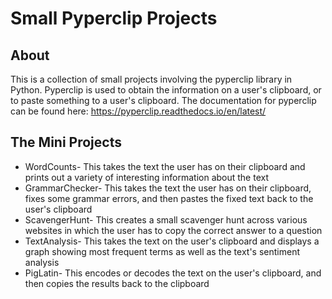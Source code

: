 # Small Pyperclip Projects
## About
This is a collection of small projects involving the pyperclip library in Python. Pyperclip is used to obtain the information on a user's clipboard, or to paste something to a user's clipboard. The documentation for pyperclip can be found here: https://pyperclip.readthedocs.io/en/latest/

## The Mini Projects
* WordCounts- This takes the text the user has on their clipboard and prints out a variety of interesting information about the text
* GrammarChecker- This takes the text the user has on their clipboard, fixes some grammar errors, and then pastes the fixed text back to the user's clipboard
* ScavengerHunt- This creates a small scavenger hunt across various websites in which the user has to copy the correct answer to a question
* TextAnalysis- This takes the text on the user's clipboard and displays a graph showing most frequent terms as well as the text's sentiment analysis
* PigLatin- This encodes or decodes the text on the user's clipboard, and then copies the results back to the clipboard
